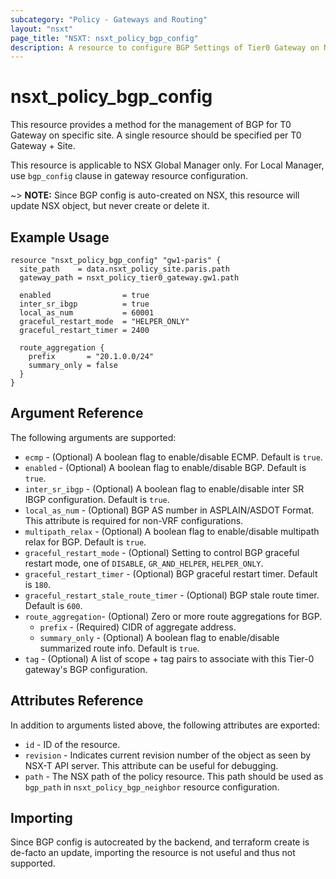 ```yaml
---
subcategory: "Policy - Gateways and Routing"
layout: "nsxt"
page_title: "NSXT: nsxt_policy_bgp_config"
description: A resource to configure BGP Settings of Tier0 Gateway on NSX Global Manager.
---
```


# nsxt_policy_bgp_config

This resource provides a method for the management of BGP for T0 Gateway on specific site. A single resource should be specified per T0 Gateway + Site.

This resource is applicable to NSX Global Manager only. For Local Manager, use `bgp_config` clause in gateway resource configuration.

~> **NOTE:** Since BGP config is auto-created on NSX, this resource will update NSX object, but never create or delete it.

## Example Usage

```hcl
resource "nsxt_policy_bgp_config" "gw1-paris" {
  site_path    = data.nsxt_policy_site.paris.path
  gateway_path = nsxt_policy_tier0_gateway.gw1.path

  enabled                = true
  inter_sr_ibgp          = true
  local_as_num           = 60001
  graceful_restart_mode  = "HELPER_ONLY"
  graceful_restart_timer = 2400

  route_aggregation {
    prefix       = "20.1.0.0/24"
    summary_only = false
  }
}
```

## Argument Reference

The following arguments are supported:

* `ecmp` - (Optional) A boolean flag to enable/disable ECMP. Default is `true`.
* `enabled` - (Optional) A boolean flag to enable/disable BGP. Default is `true`.
* `inter_sr_ibgp` - (Optional) A boolean flag to enable/disable inter SR IBGP configuration. Default is `true`.
* `local_as_num` - (Optional) BGP AS number in ASPLAIN/ASDOT Format. This attribute is required for non-VRF configurations.
* `multipath_relax` - (Optional) A boolean flag to enable/disable multipath relax for BGP. Default is `true`.
* `graceful_restart_mode` - (Optional) Setting to control BGP graceful restart mode, one of `DISABLE`, `GR_AND_HELPER`, `HELPER_ONLY`.
* `graceful_restart_timer` - (Optional) BGP graceful restart timer. Default is `180`.
* `graceful_restart_stale_route_timer` - (Optional) BGP stale route timer. Default is `600`.
* `route_aggregation`- (Optional) Zero or more route aggregations for BGP.
  * `prefix` - (Required) CIDR of aggregate address.
  * `summary_only` - (Optional) A boolean flag to enable/disable summarized route info. Default is `true`.
* `tag` - (Optional) A list of scope + tag pairs to associate with this Tier-0 gateway's BGP configuration.

## Attributes Reference

In addition to arguments listed above, the following attributes are exported:

* `id` - ID of the resource.
* `revision` - Indicates current revision number of the object as seen by NSX-T API server. This attribute can be useful for debugging.
* `path` - The NSX path of the policy resource. This path should be used as `bgp_path` in `nsxt_policy_bgp_neighbor` resource configuration.

## Importing

Since BGP config is autocreated by the backend, and terraform create is de-facto an update, importing the resource is not useful and thus not supported.
